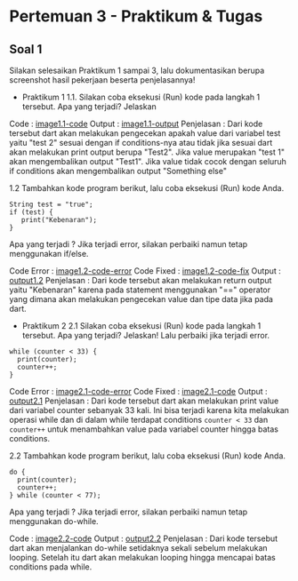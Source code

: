 # Pertemuan 3 - Praktikum & Tugas

## Soal 1
Silakan selesaikan Praktikum 1 sampai 3, lalu dokumentasikan berupa screenshot hasil pekerjaan beserta penjelasannya!

- Praktikum 1
1.1. Silakan coba eksekusi (Run) kode pada langkah 1 tersebut. Apa yang terjadi? Jelaskan

Code :
    [image1.1-code](./image/praktikum1-code.png)
Output : 
    [image1.1-output](./image/output-praktikum1.1.png)
Penjelasan : Dari kode tersebut dart akan melakukan pengecekan apakah value dari variabel test yaitu "test 2" sesuai dengan if conditions-nya atau tidak jika sesuai dart akan melakukan print output berupa "Test2". Jika value merupakan "test 1" akan mengembalikan output "Test1". Jika value tidak cocok dengan seluruh if conditions akan mengembalikan output "Something else"

1.2 Tambahkan kode program berikut, lalu coba eksekusi (Run) kode Anda.
```
String test = "true";
if (test) {
   print("Kebenaran");
}
```
Apa yang terjadi ? Jika terjadi error, silakan perbaiki namun tetap menggunakan if/else.

Code Error :
    [image1.2-code-error](./image/praktikum2.1-code-error.png)
Code Fixed : 
    [image1.2-code-fix](./image//praktikum1.2-code.png)
Output :
    [output1.2](./image/output1.2-fix.png)
Penjelasan : Dari kode tersebut akan melakukan return output yaitu "Kebenaran" karena pada statement menggunakan "==" operator yang dimana akan melakukan pengecekan value dan tipe data jika pada dart.

- Praktikum 2
2.1 Silakan coba eksekusi (Run) kode pada langkah 1 tersebut. Apa yang terjadi? Jelaskan! Lalu perbaiki jika terjadi error.
```
while (counter < 33) {
  print(counter);
  counter++;
}
```

Code Error : 
    [image2.1-code-error](./image/praktikum2.1-code-error.png)
Code Fixed :
    [image2.1-code](./image/praktikum2.1-code.png)
Output : 
    [output2.1](./image/praktikum2.1-output.png)
Penjelasan : Dari kode tersebut dart akan melakukan print value dari variabel counter sebanyak 33 kali. Ini bisa terjadi karena kita melakukan operasi while dan di dalam while terdapat conditions ```counter < 33``` dan ```counter++``` untuk menambahkan value pada variabel counter hingga batas conditions.

2.2 Tambahkan kode program berikut, lalu coba eksekusi (Run) kode Anda.
```
do {
  print(counter);
  counter++;
} while (counter < 77);
```
Apa yang terjadi ? Jika terjadi error, silakan perbaiki namun tetap menggunakan do-while.

Code : 
    [image2.2-code](./image/praktikum2.2-code.png)
Output : 
    [output2.2](./image/praktikum2.2-output.png)
Penjelasan : Dari kode tersebut dart akan menjalankan do-while setidaknya sekali sebelum melakukan looping. Setelah itu dart akan melakukan looping hingga mencapai batas conditions pada while.
